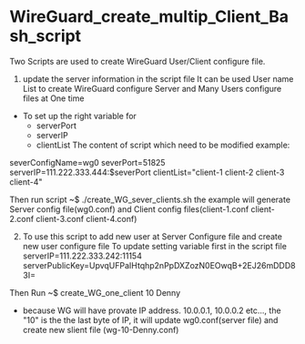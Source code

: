 # WireGuard_create_multip_Client_Bash_script

Two Scripts are used to create WireGuard User/Client configure file.

1) update the server information in the script file
It can be used User name List to create WireGuard configure Server and Many Users configure files at One time
  - To set up the right variable for 
    - serverPort
    - serverIP
    - clientList
The content of script which need to be modified
example:

severConfigName=wg0
severPort=51825
serverIP=111.222.333.444:$severPort
clientList="client-1 client-2 client-3 client-4"

Then run script
~$ ./create_WG_sever_clients.sh
the example will generate Server config file(wg0.conf) and Client config files(client-1.conf client-2.conf client-3.conf client-4.conf)

2) To use this script to add new user at Server Configure file and create new user configure file
To update setting variable first in the script file
serverIP=111.222.333.242:11154
serverPublicKey=UpvqUFPaIHtqhp2nPpDXZozN0EOwqB+2EJ26mDDD83I=

Then Run
~$ create_WG_one_client 10 Denny
  - because WG will have provate IP address. 10.0.0.1, 10.0.0.2 etc..., the "10" is the the last byte of IP, 
    it will update wg0.conf(server file) and create new slient file (wg-10-Denny.conf)


